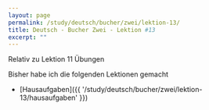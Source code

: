 ```yaml
---
layout: page
permalink: /study/deutsch/bucher/zwei/lektion-13/
title: Deutsch - Bucher Zwei - Lektion #13
excerpt: ""
---
```


Relativ zu Lektion 11 Übungen

Bisher habe ich die folgenden Lektionen gemacht

* [Hausaufgaben]({{ '/study/deutsch/bucher/zwei/lektion-13/hausaufgaben' }})
